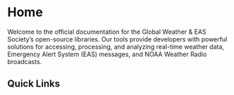 # Home

Welcome to the official documentation for the Global Weather & EAS Society’s open-source libraries. Our tools provide
developers with powerful solutions for accessing, processing, and analyzing real-time weather data, Emergency Alert
System (EAS) messages, and NOAA Weather Radio broadcasts.

## Quick Links

[](Current-Projects.md)
